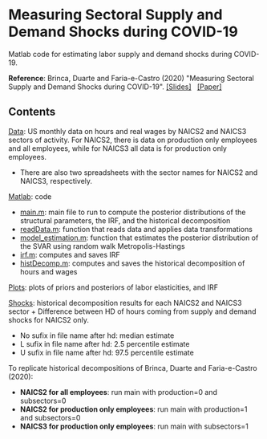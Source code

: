 # Measuring Sectoral Supply and Demand Shocks during COVID-19

Matlab code for estimating labor supply and demand shocks during COVID-19. 

**Reference**: Brinca, Duarte and Faria-e-Castro (2020)
"Measuring Sectoral Supply and Demand Shocks during COVID-19". [[Slides]](https://jbduarte.com/files/seacen_slides.pdf) &nbsp; [[Paper]](https://s3.amazonaws.com/real.stlouisfed.org/wp/2020/2020-011.pdf) 

## Contents

[Data](./Data/): US monthly data on hours and real wages by NAICS2 and NAICS3 sectors of activity. For NAICS2, there is data on production only employees and all employees, while for NAICS3 all data is for production only employees. 

- There are also two spreadsheets with the sector names for NAICS2 and NAICS3, respectively.

[Matlab](./Matlab/): code

- [main.m](./Matlab/main.m): main file to run to compute the posterior distributions of the structural parameters, the IRF, and the historical decomposition
- [readData.m](./Matlab/readData.m): function that reads data and applies data transformations
- [model_estimation.m](./Matlab/model_estimation.m): function that estimates the posterior distribution of the SVAR using random walk Metropolis-Hastings
- [irf.m](./Matlab/irf.m): computes and saves IRF
- [histDecomp.m](./Matlab/histDecomp.m): computes and saves the historical decomposition of hours and wages
  

[Plots](./Plots/): plots of priors and posteriors of labor elasticities, and IRF

[Shocks](./Shocks/): historical decomposition results for each NAICS2 and NAICS3 sector + Difference between HD of hours coming from supply and demand shocks for NAICS2 only. 
- No sufix in file name after hd: median estimate
- L sufix in file name after hd: 2.5 percentile estimate
- U sufix in file name after hd: 97.5 percentile estimate

To replicate historical decompositions of Brinca, Duarte and Faria-e-Castro (2020): 
- **NAICS2 for all employees**: run main with production=0 and subsectors=0
- **NAICS2 for production only employees**: run main with production=1 and subsectors=0
- **NAICS3 for production only employees**: run main with subsectors=1
